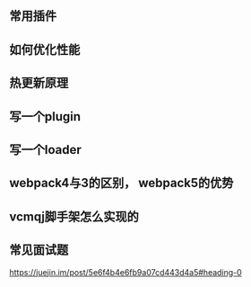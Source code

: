 ## 常用插件

## 如何优化性能

## 热更新原理

## 写一个plugin

## 写一个loader

## webpack4与3的区别， webpack5的优势

## vcmqj脚手架怎么实现的

## 常见面试题
https://juejin.im/post/5e6f4b4e6fb9a07cd443d4a5#heading-0